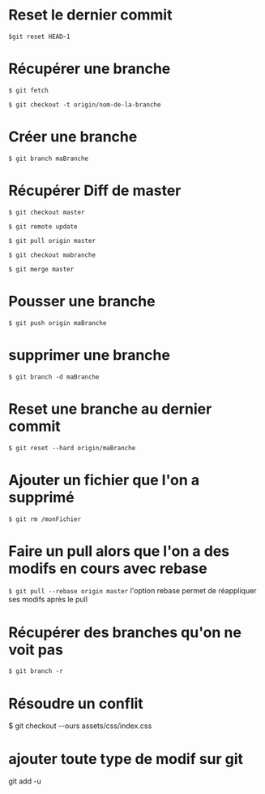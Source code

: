 Reset le dernier commit
==
<code>$git reset HEAD~1 </code>


Récupérer une branche
==
<code>$ git fetch</code>

<code>$ git checkout -t origin/nom-de-la-branche</code>


Créer une branche
==
<code>$ git branch maBranche</code>


Récupérer Diff de master
==
<code>$ git checkout master</code>

<code>$ git remote update</code>

<code>$ git pull origin master</code>

<code>$ git checkout mabranche</code>

<code>$ git merge master</code>



Pousser une branche
==
<code>$ git push origin maBranche</code>



supprimer une branche
==
<code>$ git branch -d maBranche</code>


Reset une branche au dernier commit
==
<code>$ git reset --hard origin/maBranche</code>

Ajouter un fichier que l'on a supprimé
==
<code>$ git rm /monFichier</code>

Faire un pull alors que l'on a des modifs en cours avec rebase
==
<code>$ git pull --rebase origin master</code>
l'option rebase permet de réappliquer ses modifs après le pull

Récupérer des branches qu'on ne voit pas
==
<code>$ git branch -r</code>

Résoudre un conflit
==
$ git checkout --ours assets/css/index.css

ajouter toute type de modif sur git
==
git add -u
